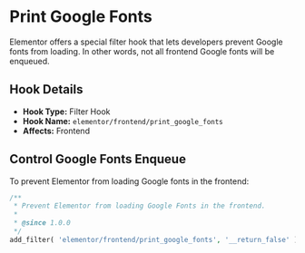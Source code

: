 # Print Google Fonts

<Badge type="tip" vertical="top" text="Elementor Core" /> <Badge type="warning" vertical="top" text="Basic" />

Elementor offers a special filter hook that lets developers prevent Google fonts from loading. In other words, not all frontend Google fonts will be enqueued.

## Hook Details

* **Hook Type:** Filter Hook
* **Hook Name:** `elementor/frontend/print_google_fonts`
* **Affects:** Frontend

## Control Google Fonts Enqueue

To prevent Elementor from loading Google fonts in the frontend:

```php
/**
 * Prevent Elementor from loading Google Fonts in the frontend.
 *
 * @since 1.0.0
 */
add_filter( 'elementor/frontend/print_google_fonts', '__return_false' );
```

